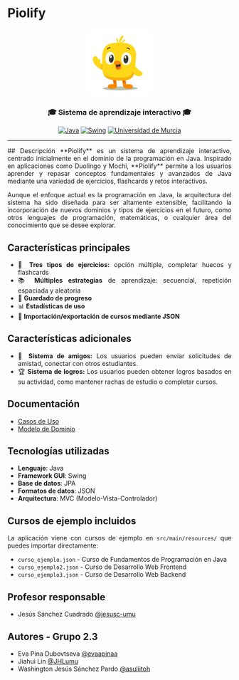 # Piolify

<div align="center">
  <img src="/Piolify/src/main/resources/mascotaSaluda.png" alt="Mascota Piolify" width="150"/>
  
  <h3>🎓 Sistema de aprendizaje interactivo 🎓</h3>
  
  [![Java](https://img.shields.io/badge/Java-ED8B00?style=flat-square&logo=openjdk&logoColor=white)](https://www.java.com)
  [![Swing](https://img.shields.io/badge/Swing-25A162?style=flat-square&logo=java&logoColor=white)](https://docs.oracle.com/javase/tutorial/uiswing/)
  <a href="https://www.um.es" target="_blank">
    <img src="https://www.um.es/documents/1073494/42130150/LogosimboloUMU-positivo.png/e1f004bd-ed22-23dd-682f-ab3f1f39b435?t=1693480807647&download=true" alt="Universidad de Murcia" width="100"/>
  </a>
</div>
</div>

---

<div align="justify">
## Descripción
**Piolify** es un sistema de aprendizaje interactivo, centrado inicialmente en el dominio de la programación en Java. Inspirado en aplicaciones como Duolingo y Mochi, **Piolify** permite a los usuarios aprender y repasar conceptos fundamentales y avanzados de Java mediante una variedad de ejercicios, flashcards y retos interactivos. 

Aunque el enfoque actual es la programación en Java, la arquitectura del sistema ha sido diseñada para ser altamente extensible, facilitando la incorporación de nuevos dominios y tipos de ejercicios en el futuro, como otros lenguajes de programación, matemáticas, o cualquier área del conocimiento que se desee explorar.

## Características principales

- 🎯 **Tres tipos de ejercicios:** opción múltiple, completar huecos y flashcards
- 📚 **Múltiples estrategias** de aprendizaje: secuencial, repetición espaciada y aleatoria
- 💾 **Guardado de progreso**
- 📊 **Estadísticas de uso**
- 📁 **Importación/exportación de cursos mediante JSON**

## Características adicionales

- 👥 **Sistema de amigos:** Los usuarios pueden enviar solicitudes de amistad, conectar con otros estudiantes.
- 🏆 **Sistema de logros:** Los usuarios pueden obtener logros basados en su actividad, como mantener rachas de estudio o completar cursos.

## Documentación

- [Casos de Uso](docs/casos-de-uso/casos-de-uso.md)
- [Modelo de Dominio](docs/modelo-dominio/modelo-dominio.md)

## Tecnologías utilizadas

- **Lenguaje**: Java
- **Framework GUI**: Swing
- **Base de datos**: JPA
- **Formatos de datos**: JSON
- **Arquitectura**: MVC (Modelo-Vista-Controlador)


## Cursos de ejemplo incluidos

La aplicación viene con cursos de ejemplo en `src/main/resources/` que puedes importar directamente:

- `curso_ejemplo.json` - Curso de Fundamentos de Programación en Java
- `curso_ejemplo2.json` - Curso de Desarrollo Web Frontend
- `curso_ejemplo3.json` - Curso de Desarrollo Web Backend


## Profesor responsable
- Jesús Sánchez Cuadrado [@jesusc-umu](https://github.com/jesusc-umu)

## Autores - Grupo 2.3

- Eva Pina Dubovtseva [@evaapinaa](https://www.github.com/evaapinaa)
- Jiahui Lin [@JHLumu](https://github.com/JHLumu)
- Washington Jesús Sánchez Pardo [@asuliitoh](https://github.com/asuliitoh)
